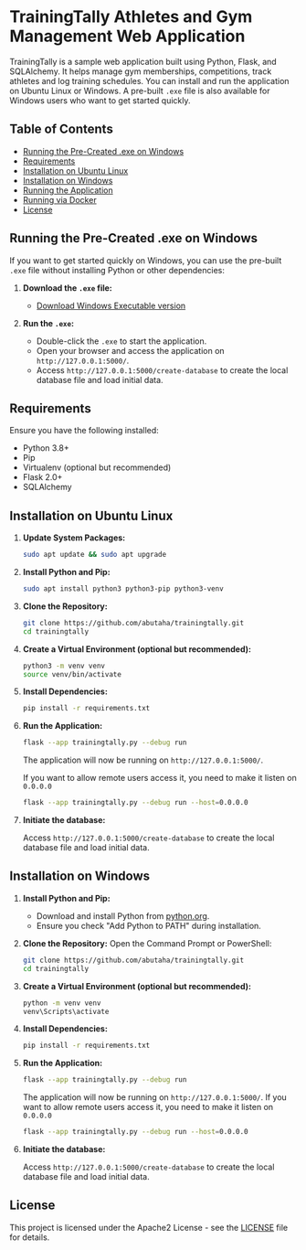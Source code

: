 
# TrainingTally Athletes and Gym Management Web Application

TrainingTally is a sample web application built using Python, Flask, and SQLAlchemy. It helps manage gym memberships, competitions, track athletes and log training schedules. You can install and run the application on Ubuntu Linux or Windows. A pre-built `.exe` file is also available for Windows users who want to get started quickly.

## Table of Contents
- [Running the Pre-Created .exe on Windows](#running-the-pre-created-exe-on-windows)
- [Requirements](#requirements)
- [Installation on Ubuntu Linux](#installation-on-ubuntu-linux)
- [Installation on Windows](#installation-on-windows)
- [Running the Application](#running-the-application)
- [Running via Docker](#running-via-docker)
- [License](#license)

## Running the Pre-Created .exe on Windows

If you want to get started quickly on Windows, you can use the pre-built `.exe` file without installing Python or other dependencies:

1. **Download the `.exe` file:**
   - [Download Windows Executable version](https://github.com/abutaha/trainingtally/releases/download/v1-demo/trainingtally.exe)

2. **Run the `.exe`:**
   - Double-click the `.exe` to start the application.
   - Open your browser and access the application on `http://127.0.0.1:5000/`.
   - Access `http://127.0.0.1:5000/create-database` to create the local database file and load initial data.

## Requirements

Ensure you have the following installed:
- Python 3.8+
- Pip
- Virtualenv (optional but recommended)
- Flask 2.0+
- SQLAlchemy

## Installation on Ubuntu Linux

1. **Update System Packages:**
   ```bash
   sudo apt update && sudo apt upgrade
   ```

2. **Install Python and Pip:**
   ```bash
   sudo apt install python3 python3-pip python3-venv
   ```

3. **Clone the Repository:**
   ```bash
   git clone https://github.com/abutaha/trainingtally.git
   cd trainingtally
   ```

4. **Create a Virtual Environment (optional but recommended):**
   ```bash
   python3 -m venv venv
   source venv/bin/activate
   ```

5. **Install Dependencies:**
   ```bash
   pip install -r requirements.txt
   ```

6. **Run the Application:**
   ```bash
   flask --app trainingtally.py --debug run
   ```

   The application will now be running on `http://127.0.0.1:5000/`.

   If you want to allow remote users access it, you need to make it listen on `0.0.0.0`

   ```bash
   flask --app trainingtally.py --debug run --host=0.0.0.0
   ```

7. **Initiate the database:**
   
   Access `http://127.0.0.1:5000/create-database` to create the local database file and load initial data.

## Installation on Windows

1. **Install Python and Pip:**
   - Download and install Python from [python.org](https://www.python.org/downloads/windows/).
   - Ensure you check "Add Python to PATH" during installation.

2. **Clone the Repository:**
   Open the Command Prompt or PowerShell:
   ```bash
   git clone https://github.com/abutaha/trainingtally.git
   cd trainingtally
   ```

3. **Create a Virtual Environment (optional but recommended):**
   ```bash
   python -m venv venv
   venv\Scripts\activate
   ```

4. **Install Dependencies:**
   ```bash
   pip install -r requirements.txt
   ```

5. **Run the Application:**
   ```bash
   flask --app trainingtally.py --debug run
   ```

   The application will now be running on `http://127.0.0.1:5000/`.
   If you want to allow remote users access it, you need to make it listen on `0.0.0.0`

   ```bash
   flask --app trainingtally.py --debug run --host=0.0.0.0
   ```

6. **Initiate the database:**
   
   Access `http://127.0.0.1:5000/create-database` to create the local database file and load initial data.


## License

This project is licensed under the Apache2 License - see the [LICENSE](LICENSE) file for details.

